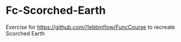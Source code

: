 # Fc-Scorched-Earth
Exercise for https://github.com/j1ebbinflow/FuncCourse to recreate Scorched Earth
